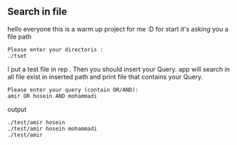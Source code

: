 ## Search in file

hello everyone
this is a warm up project for me :D
for start it's asking you a file path
    
    Please enter your directoris :
    ./tset
I put a test file in rep . Then you should insert your Query.
app will search in all file exist in inserted path and print file that contains your Query.

    Please enter your query (contain OR/AND): 
    amir OR hosein AND mohammadi
output
    
    ./test/amir hosein
    ./test/amir hosein mohammadi
    ./test/amir
